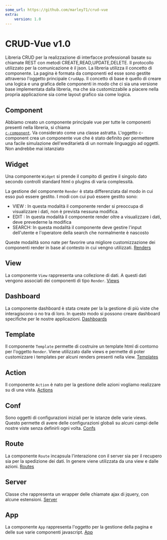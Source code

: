 ```yaml
---
some_url: https://github.com/marley71/crud-vue
extra:
    version: 1.0
---
```


# CRUD-Vue v1.0 

Libreria CRUD per la realizzazione di interfacce professionali basate su chiamate REST con 
metodi CREATE,READ,UPDATE,DELETE. Il protocollo utilizzato per la comunicazione è il json. 
La libreria utilizza il concetto di componente. La pagina è formata da componenti ed esse
sono gestite attraverso l'oggetto principale `CrudApp`. 
Il concetto di base è quello di creare una logica e una grafica delle componenti
in modo che ci sia una versione base implementata dalla libreria, ma che sia customizzabile
a piacere nella propria applicazione sia come layout grafico sia come logica.

## Component

Abbiamo creato un componente principale vue per tutte le componenti presenti nella libreria, si chiama  
<a href="c-component">`c-component`</a>. Va considerato come una classe astratta. L'oggetto c-component
crea un componente vue che è stato definito per permettere una facile simulazione
dell'ereditarietà di un normale linguaggio ad oggetti. Non andrebbe mai istanziato


## Widget
Una componente `Widget` si prende il compito di gestire il singolo dato secondo controlli standard html o plugins 
di varia complessità.

La gestione del componente `Render` è stata differenziata dal modo in cui esso può essere gestito. 
I modi con cui può essere gestito sono:

- VIEW : In questa modalità il componente render si preoccupa di visualizzare i dati, 
non è prevista nessuna modifica.
- EDIT : In questa modalità il componente render oltre a visualizzare i dati, deve prevederne
la modifica
- SEARCH: In questa modalità il componente deve gestire l'input dell'utente e l'operatore della search che normalmente
è nascosto

Queste modalità sono nate per favorire una migliore customizzazione dei componenti render
in base al contesto in cui vengno utilizzati.
[Renders](renders.md)


## View
La componente `View` rappresenta una collezione di dati. A questi dati 
vengono associati dei componenti di tipo `Render`. 
[Views](views.md)



## Dashboard
La componente dashboard è stata create per la la gestione di più viste che interagiscono o no tra di loro.
In questo modo si possono creare dashboard specifiche per le nostre applicazioni.
[Dashboards](dashboards.md)


## Template

Il componente `Template` permette di costruire un template html di contorno per l'oggetto `Render`. 
Viene utilizzato dalle views e permette di poter customizzare i templates per alcuni renders presenti nella
 view.
[Templates](templates.md)


## Action
Il componente `Action` è nato per la gestione delle azioni vogliamo realizzare su di una vista.
[Actions](actions.md)

## Conf
Sono oggetti di configurazioni iniziali per le istanze delle varie views. Questo permette di avere delle 
configurazioni globali su alcuni campi delle nostre viste senza definirli ogni volta.
[Confs](confs.md)

## Route
La componente `Route` incapsula l'interazione con il server sia per il recupero sia per la spedizione 
dei dati. In genere viene utilizzata da una view e dalle azioni.
[Routes](routes.md)


## Server
Classe che rappresenta un wrapper delle chiamate ajax di jquery, con alcune estensioni.
[Server](server.md)

## App
La componente `App` rappresenta l'oggetto per la gestione della pagina e delle sue varie componenti 
javascript.
[App](app.md)

